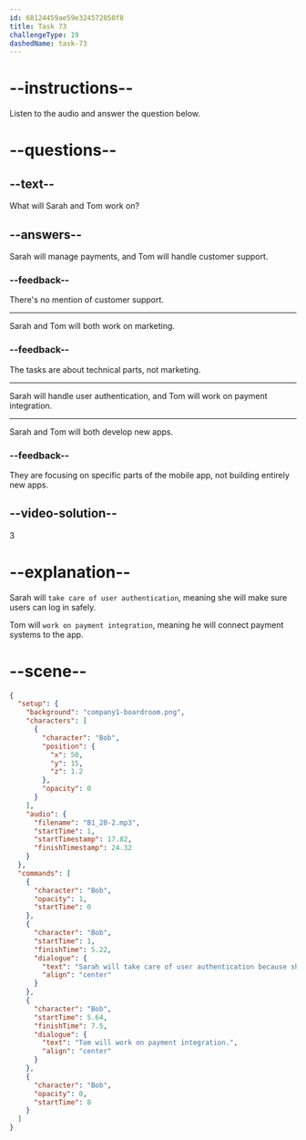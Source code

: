 ```yaml
---
id: 68124459ae59e324572050f8
title: Task 73
challengeType: 19
dashedName: task-73
---
```


<!-- (Audio) Bob: Sarah will take care of user authentication because she has the most experience there. Tom will work on payment integration. -->

# --instructions--

Listen to the audio and answer the question below.

# --questions--

## --text--

What will Sarah and Tom work on?

## --answers--

Sarah will manage payments, and Tom will handle customer support.

### --feedback--

There's no mention of customer support.

---

Sarah and Tom will both work on marketing.

### --feedback--

The tasks are about technical parts, not marketing.

---

Sarah will handle user authentication, and Tom will work on payment integration.

---

Sarah and Tom will both develop new apps.

### --feedback--

They are focusing on specific parts of the mobile app, not building entirely new apps.

## --video-solution--

3

# --explanation--

Sarah will `take care of user authentication`, meaning she will make sure users can log in safely.

Tom will `work on payment integration`, meaning he will connect payment systems to the app.

# --scene--

```json
{
  "setup": {
    "background": "company1-boardroom.png",
    "characters": [
      {
        "character": "Bob",
        "position": {
          "x": 50,
          "y": 15,
          "z": 1.2
        },
        "opacity": 0
      }
    ],
    "audio": {
      "filename": "B1_20-2.mp3",
      "startTime": 1,
      "startTimestamp": 17.82,
      "finishTimestamp": 24.32
    }
  },
  "commands": [
    {
      "character": "Bob",
      "opacity": 1,
      "startTime": 0
    },
    {
      "character": "Bob",
      "startTime": 1,
      "finishTime": 5.22,
      "dialogue": {
        "text": "Sarah will take care of user authentication because she has the most experience there.",
        "align": "center"
      }
    },
    {
      "character": "Bob",
      "startTime": 5.64,
      "finishTime": 7.5,
      "dialogue": {
        "text": "Tom will work on payment integration.",
        "align": "center"
      }
    },
    {
      "character": "Bob",
      "opacity": 0,
      "startTime": 8
    }
  ]
}
```

